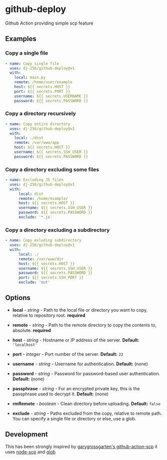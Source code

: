 # github-deploy
Github Action providing simple scp feature

## Examples

### **Copy a single file**

```yml
- name: Copy single file
  uses: dj-256/github-deploy@v1
  with:
    local: main.py
    remote: /home/user/example
    host: ${{ secrets.HOST }}
    port: ${{ secrets.PORT }}
    username: ${{ secrets.USERNAME }}
    password: ${{ secrets.PASSWORD }}

```

### **Copy a directory recursively**

```yml
- name: Copy entire directory
  uses: dj-256/github-deploy@v1
  with:
    local: ./dist
    remote: /var/www/app
    host: ${{ secrets.HOST }}
    username: ${{ secrets.SSH_USER }}
    password: ${{ secrets.PASSWORD }}

```

### **Copy a directory excluding some files**
```yml
- name: Excluding JS files
  uses: dj-256/github-deploy@v1
  with:
      local: dist
      remote: /home/example/
      host: ${{ secrets.HOST }}
      username: ${{ secrets.SSH_USER }}
      password: ${{ secrets.PASSWORD }}
      exclude: '*.js'
```

### **Copy a directory excluding a subdirectory**
```yml
- name: Copy exluding subdirectory
  uses: dj-256/github-deploy@v1
  with:
      local: ./
      remote: /var/www/dir
      host: ${{ secrets.HOST }}
      username: ${{ secrets.SSH_USER }}
      password: ${{ secrets.PASSWORD }}
      port: ${{ secrets.SSH_PORT }}
      exclude: 'out'
```


## Options

- **local** - _string_ - Path to the local file or directory you want to copy, relative to repository root. **required**

- **remote** - _string_ - Path to the remote directory to copy the contents to, absolute. **required**

- **host** - _string_ - Hostname or IP address of the server. **Default:** `'localhost'`

- **port** - _integer_ - Port number of the server. **Default:** `22`

- **username** - _string_ - Username for authentication. **Default:** (none)

- **password** - _string_ - Password for password-based user authentication. **Default:** (none)

- **passphrase** - _string_ - For an encrypted private key, this is the passphrase used to decrypt it. **Default:** (none)

- **rmRemote** - _boolean_ - Clean directory before uploading. **Default:** `false`

- **exclude** - _string_ - Paths excluded from the copy, relative to remote path. You can specify a single file or
  directory or else, use a glob.

## Development

This has been strongly inspired by [garygrossgarten's github-action-scp](https://github.com/garygrossgarten/github-action-scp)
it uses [node-scp](https://www.npmjs.com/package/node-scp) and [glob](https://www.npmjs.com/package/glob)
